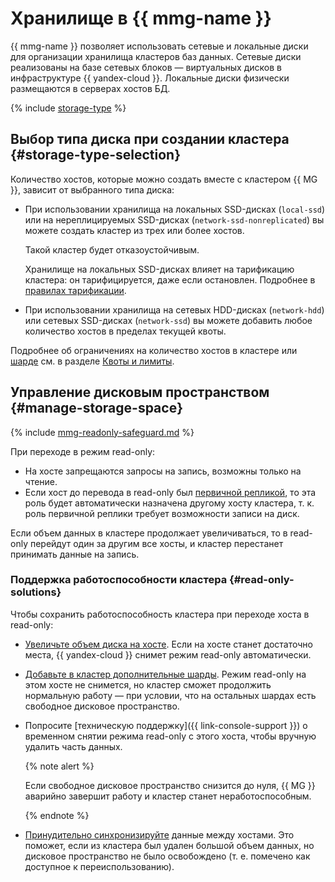 # Хранилище в {{ mmg-name }}


{{ mmg-name }} позволяет использовать сетевые и локальные диски для организации хранилища кластеров баз данных. Сетевые диски реализованы на базе сетевых блоков — виртуальных дисков в инфраструктуре {{ yandex-cloud }}. Локальные диски физически размещаются в серверах хостов БД.

{% include [storage-type](../../_includes/mdb/mmg/storage-type.md) %}


## Выбор типа диска при создании кластера {#storage-type-selection}

Количество хостов, которые можно создать вместе с кластером {{ MG }}, зависит от выбранного типа диска:

* При использовании хранилища на локальных SSD-дисках (`local-ssd`) или на нереплицируемых SSD-дисках (`network-ssd-nonreplicated`) вы можете создать кластер из трех или более хостов.

   Такой кластер будет отказоустойчивым.

   Хранилище на локальных SSD-дисках влияет на тарификацию кластера: он тарифицируется, даже если остановлен. Подробнее в [правилах тарификации](../pricing.md).

* При использовании хранилища на сетевых HDD-дисках (`network-hdd`) или сетевых SSD-дисках (`network-ssd`) вы можете добавить любое количество хостов в пределах текущей квоты.

Подробнее об ограничениях на количество хостов в кластере или [шарде](./sharding.md) см. в разделе [Квоты и лимиты](./limits.md).



## Управление дисковым пространством {#manage-storage-space}

{% include [mmg-readonly-safeguard.md](../../_includes/mdb/mmg-readonly-safeguard.md) %}

При переходе в режим read-only:

* На хосте запрещаются запросы на запись, возможны только на чтение.
* Если хост до перевода в read-only был [первичной репликой](replication.md), то эта роль будет автоматически назначена другому хосту кластера, т. к. роль первичной реплики требует возможности записи на диск.

Если объем данных в кластере продолжает увеличиваться, то в read-only перейдут один за другим все хосты, и кластер перестанет принимать данные на запись.

### Поддержка работоспособности кластера {#read-only-solutions}

Чтобы сохранить работоспособность кластера при переходе хоста в read-only:
* [Увеличьте объем диска на хосте](../operations/update.md#change-disk-size). Если на хосте станет достаточно места, {{ yandex-cloud }} снимет режим read-only автоматически.
* [Добавьте в кластер дополнительные шарды](../operations/shards.md#add-shard). Режим read-only на этом хосте не снимется, но кластер сможет продолжить нормальную работу — при условии, что на остальных шардах есть свободное дисковое пространство.
* Попросите [техническую поддержку]({{ link-console-support }}) о временном снятии режима read-only с этого хоста, чтобы вручную удалить часть данных. 

   {% note alert %}

   Если свободное дисковое пространство снизится до нуля, {{ MG }} аварийно завершит работу и кластер станет неработоспособным.
  
   {% endnote %}

* [Принудительно синхронизируйте](../operations/hosts.md#resetup) данные между хостами. Это поможет, если из кластера был удален большой объем данных, но дисковое пространство не было освобождено (т. е. помечено как доступное к переиспользованию).
